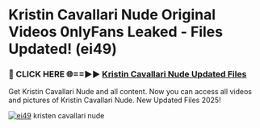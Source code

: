 # Kristin Cavallari Nude Original Videos 0nlyFans Leaked - Files Updated! (ei49)

<h3>🔴 CLICK HERE 🌐==►► <a href="https://tinyurl.com/yrmya6cz" rel="nofollow">Kristin Cavallari Nude Updated Files</a></h3>

Get Kristin Cavallari Nude and all content. Now you can access all videos and pictures of Kristin Cavallari Nude. New Updated Files 2025!

[![ei49](https://i.imgur.com/FMdXYCs.gif)](https://tinyurl.com/yrmya6cz)
kristen cavallari nude